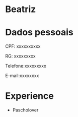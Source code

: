 # Beatriz

# Dados pessoais 

CPF: xxxxxxxxxx

RG: xxxxxxxxx

Telefone:xxxxxxxxx

E-mail:xxxxxxxx

# Experience 

- Pascholover
